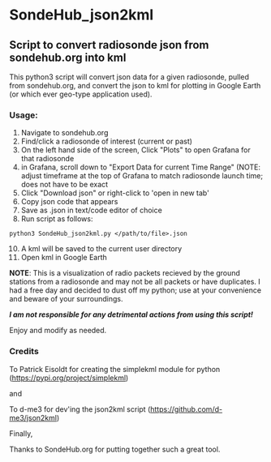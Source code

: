 # SondeHub_json2kml
## Script to convert radiosonde json from sondehub.org into kml

This python3 script will convert json data for a given radiosonde, pulled from sondehub.org, and convert the json to kml for plotting in Google Earth (or which ever geo-type application used).

### Usage:
1) Navigate to sondehub.org
2) Find/click a radiosonde of interest (current or past)
3) On the left hand side of the screen, Click "Plots" to open Grafana for that radiosonde
4) in Grafana, scroll down to "Export Data for current Time Range" (NOTE: adjust timeframe
at the top of Grafana to match radiosonde launch time; does not have to be exact
5) Click "Download json" or right-click to 'open in new tab'
6) Copy json code that appears
7) Save as <sonde name>.json in text/code editor of choice
8) Run script as follows:
```
python3 SondeHub_json2kml.py </path/to/file>.json
```
10) A kml will be saved to the current user directory
11) Open kml in Google Earth

**NOTE**: This is a visualization of radio packets recieved by the ground stations from a radiosonde and may not be all packets or have duplicates.  I had a free day and decided to dust off my python; use at your convenience and beware of your surroundings. 

**_I am not responsible for any detrimental actions from using this script!_**

Enjoy and modify as needed.

### Credits
To Patrick Eisoldt for creating the simplekml module for python (https://pypi.org/project/simplekml)

and

To d-me3 for dev'ing the json2kml script (https://github.com/d-me3/json2kml)

Finally,

Thanks to SondeHub.org for putting together such a great tool.
